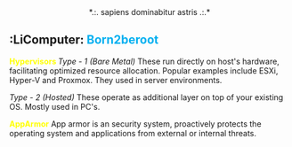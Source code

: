 <center>*.:. sapiens dominabitur astris .:.* </center>



## :LiComputer: <font color="#00b0f0">Born2beroot</font>

<font color="#ffff00"><b>Hypervisors </b></font>
*Type - 1 (Bare Metal)*
These run directly on host's hardware, facilitating optimized resource allocation. Popular examples include ESXi, Hyper-V and Proxmox. They used in server environments. 

*Type - 2 (Hosted)*
These operate as additional layer on top of your existing OS. Mostly used in PC's. 

<font color="#ffff00"><b>AppArmor</b></font>
App armor is an security system, proactively protects the operating system and applications from external or internal threats. 
